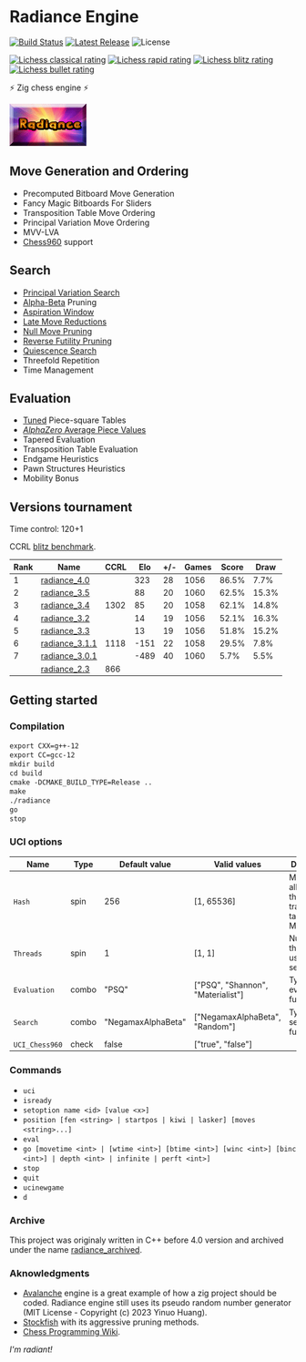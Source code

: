 # Radiance Engine
[![Build Status](https://github.com/ppipelin/radiance/actions/workflows/tests.yml/badge.svg)](https://github.com/ppipelin/radiance/actions/workflows/tests.yml)
[![Latest Release](https://img.shields.io/github/v/release/ppipelin/radiance?display_name=release)](https://github.com/ppipelin/radiance/releases)
![License](https://img.shields.io/github/license/ppipelin/radiance)

[![Lichess classical rating](https://lichess-shield.vercel.app/api?username=radianceengine&format=classical)](https://lichess.org/@/radianceengine/perf/classical)
[![Lichess rapid rating](https://lichess-shield.vercel.app/api?username=radianceengine&format=rapid)](https://lichess.org/@/radianceengine/perf/rapid)
[![Lichess blitz rating](https://lichess-shield.vercel.app/api?username=radianceengine&format=blitz)](https://lichess.org/@/radianceengine/perf/blitz)
[![Lichess bullet rating](https://lichess-shield.vercel.app/api?username=radianceengine&format=bullet)](https://lichess.org/@/radianceengine/perf/bullet)

:zap: Zig chess engine :zap:

![Radiance Logo, courtesy of Jim Ablett](dcu2Wsn.png "Image Credit: Jim Ablett")

## Move Generation and Ordering

- Precomputed Bitboard Move Generation
- Fancy Magic Bitboards For Sliders
- Transposition Table Move Ordering
- Principal Variation Move Ordering
- MVV-LVA
- [Chess960](https://www.chessprogramming.org/Chess960) support

## Search

- [Principal Variation Search](https://www.chessprogramming.org/Principal_Variation_Search)
- [Alpha-Beta](https://www.chessprogramming.org/Alpha-Beta) Pruning
- [Aspiration Window](https://www.chessprogramming.org/Aspiration_Windows)
- [Late Move Reductions](https://www.chessprogramming.org/Late_Move_Reductions)
- [Null Move Pruning](https://www.chessprogramming.org/Null_Move_Pruning)
- [Reverse Futility Pruning](https://www.chessprogramming.org/Reverse_Futility_Pruning)
- [Quiescence Search](https://www.chessprogramming.org/Quiescence_Search)
- Threefold Repetition
- Time Management

## Evaluation

- [Tuned](https://www.chessprogramming.org/PeSTO%27s_Evaluation_Function) Piece-square Tables
- [_AlphaZero_ Average Piece Values](https://arxiv.org/pdf/2009.04374)
- Tapered Evaluation
- Transposition Table Evaluation
- Endgame Heuristics
- Pawn Structures Heuristics
- Mobility Bonus

## Versions tournament

Time control: 120+1

CCRL [blitz benchmark](https://computerchess.org.uk/ccrl/404/cgi/compare_engines.cgi?family=Radiance&print=Rating+list&print=Score+with+common+opponents).

| Rank | Name             | CCRL  | Elo  | +/- | Games | Score | Draw  |
| ---- | ---------------- | ----- | ---- | --- | ----- | ----- | ----- |
| 1    | [radiance_4.0]   |       |  323 |  28 |  1056 | 86.5% |  7.7% |
| 2    | [radiance_3.5]   |       |   88 |  20 |  1060 | 62.5% | 15.3% |
| 3    | [radiance_3.4]   |  1302 |   85 |  20 |  1058 | 62.1% | 14.8% |
| 4    | [radiance_3.2]   |       |   14 |  19 |  1056 | 52.1% | 16.3% |
| 5    | [radiance_3.3]   |       |   13 |  19 |  1056 | 51.8% | 15.2% |
| 6    | [radiance_3.1.1] |  1118 | -151 |  22 |  1058 | 29.5% |  7.8% |
| 7    | [radiance_3.0.1] |       | -489 |  40 |  1060 |  5.7% |  5.5% |
|      | [radiance_2.3]   |   866 |      |     |       |       |       |

## Getting started

### Compilation

```
export CXX=g++-12
export CC=gcc-12
mkdir build
cd build
cmake -DCMAKE_BUILD_TYPE=Release ..
make
./radiance
go
stop
```

### UCI options

| Name           | Type  | Default value       |  Valid values                     | Description                                          |
| -------------- | ----- | ------------------- | --------------------------------- | ---------------------------------------------------- |
| `Hash`         | spin  |         256         |             [1, 65536]            | Memory allocated to the transposition table (in MB). |
| `Threads`      | spin  |          1          |               [1, 1]              | Number of threads used to search.                    |
| `Evaluation`   | combo |        "PSQ"        | ["PSQ", "Shannon", "Materialist"] | Type of evaluation function.                         |
| `Search`       | combo |  "NegamaxAlphaBeta" |   ["NegamaxAlphaBeta", "Random"]  | Type of search function.                             |
| `UCI_Chess960` | check |        false        |          ["true", "false"]        |                                                      |

### Commands

- `uci`
- `isready`
- `setoption name <id> [value <x>]`
- `position [fen <string> | startpos | kiwi | lasker] [moves <string>...]`
- `eval`
- `go [movetime <int> | [wtime <int>] [btime <int>] [winc <int>] [binc <int>] | depth <int> | infinite | perft <int>]`
- `stop`
- `quit`
- `ucinewgame`
- `d`

### Archive

This project was originaly written in C++ before 4.0 version and archived under the name [radiance_archived](https://github.com/ppipelin/radiance_archived).

### Aknowledgments

- [Avalanche](https://github.com/SnowballSH/Avalanche) engine is a great example of how a zig project should be coded. Radiance engine still uses its pseudo random number generator (MIT License - Copyright (c) 2023 Yinuo Huang).
- [Stockfish](https://github.com/official-stockfish/Stockfish) with its aggressive pruning methods.
- [Chess Programming Wiki](https://www.chessprogramming.org/Main_Page).

_I'm radiant!_

[radiance_4.0]: https://github.com/ppipelin/radiance/releases/tag/4.0
[radiance_3.5]: https://github.com/ppipelin/radiance_archived/releases/tag/3.4
[radiance_3.4]: https://github.com/ppipelin/radiance_archived/releases/tag/3.4
[radiance_3.3]: https://github.com/ppipelin/radiance_archived/releases/tag/3.3
[radiance_3.2]: https://github.com/ppipelin/radiance_archived/releases/tag/3.2
[radiance_3.1.1]: https://github.com/ppipelin/radiance_archived/releases/tag/3.1.1
[radiance_3.0.1]: https://github.com/ppipelin/radiance_archived/releases/tag/3.0.1
[radiance_2.4]: https://github.com/ppipelin/radiance_archived/releases/tag/2.4
[radiance_2.3]: https://github.com/ppipelin/radiance_archived/releases/tag/2.3
[radiance_2.2]: https://github.com/ppipelin/radiance_archived/releases/tag/2.2
[radiance_2.1]: https://github.com/ppipelin/radiance_archived/releases/tag/2.1
[radiance_2.0]: https://github.com/ppipelin/radiance_archived/releases/tag/2.0
[radiance_2.4]: https://github.com/ppipelin/radiance_archived/releases/tag/2.4
[radiance_1.5]: https://github.com/ppipelin/radiance_archived/releases/tag/1.5
[radiance_1.4]: https://github.com/ppipelin/radiance_archived/releases/tag/1.4
